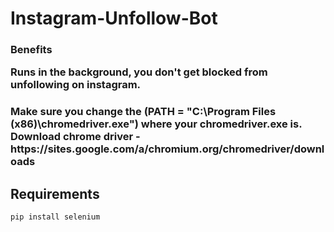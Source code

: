 # Instagram-Unfollow-Bot

<h3>
  Benefits
  <p> 
    Runs in the background, you don't get blocked from unfollowing on instagram.
  </p>
</h3>
<h3>
  Make sure you change the (PATH = "C:\Program Files (x86)\chromedriver.exe") where your chromedriver.exe is. <br>
  Download chrome driver - https://sites.google.com/a/chromium.org/chromedriver/downloads
</h3>

## Requirements
  
```bash
pip install selenium
```

